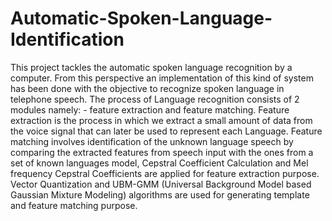 # Automatic-Spoken-Language-Identification 

This project tackles the automatic spoken language recognition by a computer. From this perspective an implementation of this kind of system has been done with the objective to recognize spoken language in telephone speech. The process of Language recognition consists of 2 modules namely: - feature extraction and feature matching. Feature extraction is the process in which we extract a small amount of data from the voice signal that can later be used to represent each Language. Feature matching involves identification of the unknown language speech by comparing the extracted features from speech input with the ones from a set of known languages model, Cepstral Coefficient Calculation and Mel frequency Cepstral Coefficients are applied for feature extraction purpose. Vector Quantization and UBM-GMM (Universal Background Model based Gaussian Mixture Modeling) algorithms are used for generating template and feature matching purpose.
